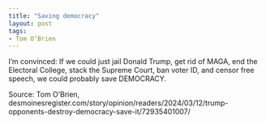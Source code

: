 ```yaml
---
title: "Saving democracy"
layout: post
tags:
- Tom O’Brien
---
```


I’m convinced: If we could just jail Donald Trump, get rid of MAGA, end the Electoral College, stack the Supreme Court, ban voter ID, and censor free speech, we could probably save DEMOCRACY.

Source: Tom O’Brien, desmoinesregister.com/story/opinion/readers/2024/03/12/trump-opponents-destroy-democracy-save-it/72935401007/
